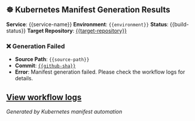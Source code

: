 ## ☸️ Kubernetes Manifest Generation Results

**Service**: {{service-name}}
**Environment**: `{{environment}}`
**Status**: {{build-status}}
**Target Repository**: [{{target-repository}}](https://github.com/{{target-repository}})

### ❌ Generation Failed
- **Source Path**: `{{source-path}}`
- **Commit**: [`{{github-sha}}`]({{github-server-url}}/{{github-repository}}/commit/{{github-sha}})
- **Error**: Manifest generation failed. Please check the workflow logs for details.

[View workflow logs]({{github-server-url}}/{{github-repository}}/actions/runs/{{github-run-id}})
---
*Generated by Kubernetes manifest automation*

